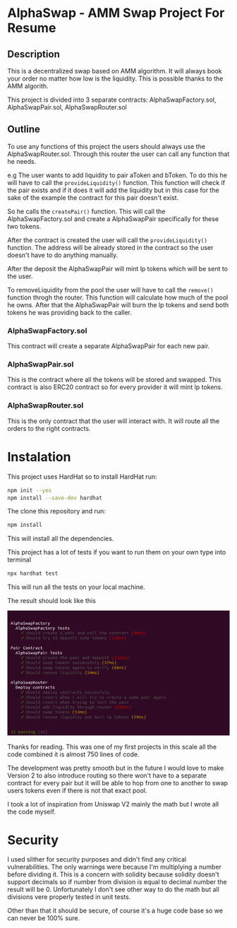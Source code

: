 # AlphaSwap - AMM Swap Project For Resume

## Description

This is a decentralized swap based on AMM algorithm. It will always book your order no matter how low is the liquidity. This is possible thanks to the AMM algorith. 

This project is divided into 3 separate contracts: AlphaSwapFactory.sol, AlphaSwapPair.sol, AlphaSwapRouter.sol

## Outline

To use any functions of this project the users should always use the AlphaSwapRouter.sol. Through this router the user can call any function that he needs.

e.g The user wants to add liquidity to pair aToken and bToken. To do this he will have to call the `provideLiquidity()` function. This function will check if the pair exists and if it does it will add the liquidity but in this case for the sake of the example the contract for this pair doesn't exist.

So he calls the `createPair()` function. This will call the AlphaSwapFactory.sol and create a AlphaSwapPair specifically for these two tokens. 

After the contract is created the user will call the `provideLiquidity()` function. The address will be already stored in the contract so the user doesn't have to do anything manually. 

After the deposit the AlphaSwapPair will mint lp tokens which will be sent to the user. 

To removeLiquidity from the pool the user will have to call the `remove()` function throgh the router. This function will calculate how much of the pool he owns. After that the AlphaSwapPair will burn the lp tokens and send both tokens he was providing back to the caller.



### AlphaSwapFactory.sol

This contract will create a separate AlphaSwapPair for each new pair. 


### AlphaSwapPair.sol

This is the contract where all the tokens will be stored and swapped. This contract is also ERC20 contract so for every provider it will mint lp tokens.

### AlphaSwapRouter.sol

This is the only contract that the user will interact with. It will route all the orders to the right contracts.

# Instalation

This project uses HardHat so to install HardHat run:

```bash
npm init --yes
npm install --save-dev hardhat
```

The clone this repository and run:

```bash
npm install
```

This will install all the dependencies.

This project has a lot of tests if you want to run them on your own type into terminal

```bash
npx hardhat test
```
This will run all the tests on your local machine.

The result should look like this

![test screenshot](https://github.com/Kuly14/AlphaSwap/blob/93ae2b19469e7cc88ae5401f7f3768fdae1badf6/Screenshot%20from%202022-02-20%2014-21-19.png)


Thanks for reading. This was one of my first projects in this scale all the code combined it is almost 750 lines of code.

The development was pretty smooth but in the future I would love to make Version 2 to also introduce routing so there won't have to a separate contract for every pair but it will be able to hop from one to another to swap users tokens even if there is not that exact pool.


I took a lot of inspiration from Uniswap V2 mainly the math but I wrote all the code myself.

# Security

I used slither for security purposes and didn't find any critical vulnerabilities. The only warnings were because I'm multiplying a number before dividing it. This is a concern with solidity because solidity doesn't support decimals so if number from division is equal to decimal number the result will be 0. Unfortunately I don't see other way to do the math but all divisions vere properly tested in unit tests.

Other than that it should be secure, of course it's a huge code base so we can never be 100% sure.

